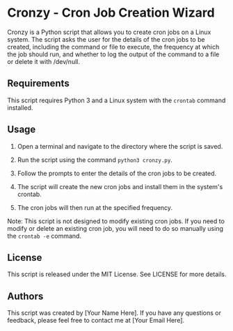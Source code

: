 
# Cronzy - Cron Job Creation Wizard

Cronzy is a Python script that allows you to create cron jobs on a Linux system. The script asks the user for the details of the cron jobs to be created, including the command or file to execute, the frequency at which the job should run, and whether to log the output of the command to a file or delete it with /dev/null.

## Requirements

This script requires Python 3 and a Linux system with the `crontab` command installed.

## Usage

1. Open a terminal and navigate to the directory where the script is saved.

2. Run the script using the command `python3 cronzy.py`.

3. Follow the prompts to enter the details of the cron jobs to be created.

4. The script will create the new cron jobs and install them in the system's crontab.

5. The cron jobs will then run at the specified frequency.

Note: This script is not designed to modify existing cron jobs. If you need to modify or delete an existing cron job, you will need to do so manually using the `crontab -e` command.

## License

This script is released under the MIT License. See LICENSE for more details.

## Authors

This script was created by [Your Name Here]. If you have any questions or feedback, please feel free to contact me at [Your Email Here].
